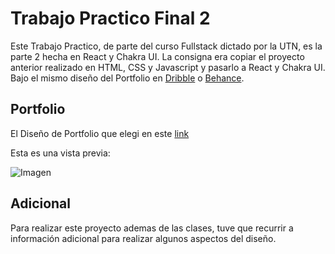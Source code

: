 # Trabajo Practico Final 2

Este Trabajo Practico, de parte del curso Fullstack dictado por la UTN, es la parte 2 hecha en React y Chakra UI. La consigna era copiar el proyecto anterior realizado en HTML, CSS y Javascript y pasarlo a React y Chakra UI. Bajo el mismo diseño del Portfolio en [Dribble](https://dribbble.com/) o [Behance](https://www.behance.net/).

## Portfolio

El Diseño de Portfolio que elegi en este [link](https://dribbble.com/shots/23023611-Personal-Portfolio-Web-Design)

Esta es una vista previa:

![Imagen](./images/screenshot.png)

## Adicional

Para realizar este proyecto ademas de las clases, tuve que recurrir a información adicional para realizar algunos aspectos del diseño.
